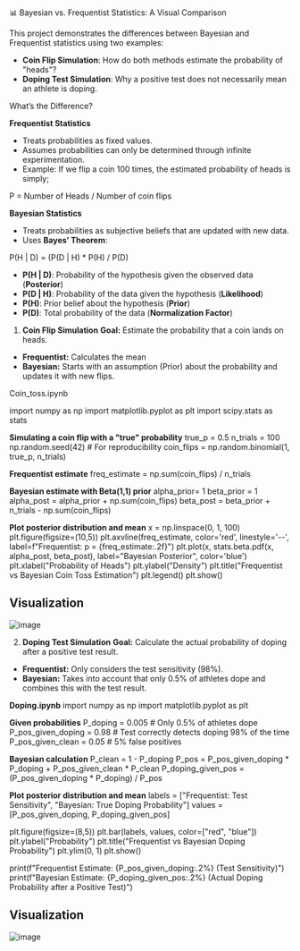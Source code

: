 📊 Bayesian vs. Frequentist Statistics: A Visual Comparison

This project demonstrates the differences between Bayesian and Frequentist statistics using two examples:
- **Coin Flip Simulation**: How do both methods estimate the probability of "heads"?
- **Doping Test Simulation**: Why a positive test does not necessarily mean an athlete is doping.

What’s the Difference?

**Frequentist Statistics**
- Treats probabilities as fixed values.
- Assumes probabilities can only be determined through infinite experimentation.
- Example: If we flip a coin 100 times, the estimated probability of heads is simply;

P = Number of Heads / Number of coin flips

**Bayesian Statistics**  
- Treats probabilities as subjective beliefs that are updated with new data.
- Uses **Bayes’ Theorem**:  

P(H | D) = (P(D | H) * P(H) / P(D) 

  - **P(H | D)**: Probability of the hypothesis given the observed data (**Posterior**)
  - **P(D | H)**: Probability of the data given the hypothesis (**Likelihood**)
  - **P(H)**: Prior belief about the hypothesis (**Prior**)
  - **P(D)**: Total probability of the data (**Normalization Factor**)

1. **Coin Flip Simulation** 
**Goal:** Estimate the probability that a coin lands on heads.

- **Frequentist:** Calculates the mean
- **Bayesian:** Starts with an assumption (Prior) about the probability and updates it with new flips.

Coin_toss.ipynb

import numpy as np
import matplotlib.pyplot as plt
import scipy.stats as stats

**Simulating a coin flip with a "true" probability**
true_p = 0.5
n_trials = 100
np.random.seed(42)  # For reproducibility
coin_flips = np.random.binomial(1, true_p, n_trials)

**Frequentist estimate**
freq_estimate = np.sum(coin_flips) / n_trials

**Bayesian estimate with Beta(1,1) prior**
alpha_prior= 1
beta_prior = 1
alpha_post = alpha_prior + np.sum(coin_flips)
beta_post = beta_prior + n_trials - np.sum(coin_flips)

**Plot posterior distribution and mean**
x = np.linspace(0, 1, 100)
plt.figure(figsize=(10,5))
plt.axvline(freq_estimate, color='red', linestyle='--', label=f"Frequentist: p = {freq_estimate:.2f}")
plt.plot(x, stats.beta.pdf(x, alpha_post, beta_post), label="Bayesian Posterior", color='blue')
plt.xlabel("Probability of Heads")
plt.ylabel("Density")
plt.title("Frequentist vs Bayesian Coin Toss Estimation")
plt.legend()
plt.show()

## Visualization

![image](https://github.com/user-attachments/assets/d050e88d-02c0-4fda-bc43-8c93b2e5d3c0)



2. **Doping Test Simulation**
**Goal:** Calculate the actual probability of doping after a positive test result.

- **Frequentist:** Only considers the test sensitivity (98%).
- **Bayesian:** Takes into account that only 0.5% of athletes dope and combines this with the test result.

**Doping.ipynb**
import numpy as np
import matplotlib.pyplot as plt

**Given probabilities**
P_doping = 0.005  # Only 0.5% of athletes dope
P_pos_given_doping = 0.98  # Test correctly detects doping 98% of the time
P_pos_given_clean = 0.05  # 5% false positives

**Bayesian calculation**
P_clean = 1 - P_doping
P_pos = P_pos_given_doping * P_doping + P_pos_given_clean * P_clean
P_doping_given_pos = (P_pos_given_doping * P_doping) / P_pos

**Plot posterior distribution and mean**
labels = ["Frequentist: Test Sensitivity", "Bayesian: True Doping Probability"]
values = [P_pos_given_doping, P_doping_given_pos]

plt.figure(figsize=(8,5))
plt.bar(labels, values, color=["red", "blue"])
plt.ylabel("Probability")
plt.title("Frequentist vs Bayesian Doping Probability")
plt.ylim(0, 1)
plt.show()

print(f"Frequentist Estimate: {P_pos_given_doping:.2%} (Test Sensitivity)")
print(f"Bayesian Estimate: {P_doping_given_pos:.2%} (Actual Doping Probability after a Positive Test)")

## Visualization

![image](https://github.com/user-attachments/assets/a712bef9-77ea-4c77-a6f9-57b5b5cd9865)
